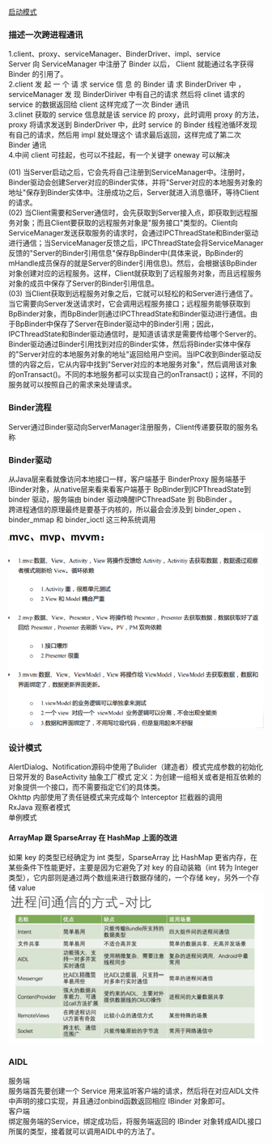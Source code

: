 [启动模式](https://blog.csdn.net/qq_39181280/article/details/107459364)  

### 描述一次跨进程通讯
1.client、proxy、serviceManager、BinderDriver、impl、service  
Server 向 ServiceManager 中注册了 Binder 以后， Client 就能通过名字获得 Binder 的引用了。  
2.client 发 起 一 个 请 求 service 信 息 的 Binder 请 求 BinderDriver 中 ， serviceManager 发 现 BinderDiriver 中有自己的请求 然后将 clinet 请求的 service 的数据返回给 client 这样完成了一次 Binder 通讯  
3.clinet 获取的 service 信息就是该 service 的 proxy，此时调用 proxy 的方法，proxy 将请求发送到 BinderDriver 中，此时 service 的 Binder 线程池循环发现有自己的请求，然后用 impl 就处理这个 请求最后返回，这样完成了第二次 Binder 通讯  
4.中间 client 可挂起，也可以不挂起，有一个关键字 oneway 可以解决  

(01) 当Server启动之后，它会先将自己注册到ServiceManager中。注册时，Binder驱动会创建Server对应的Binder实体，并将"Server对应的本地服务对象的地址"保存到Binder实体中。注册成功之后，Server就进入消息循环，等待Client的请求。  
(02) 当Client需要和Server通信时，会先获取到Server接入点，即获取到远程服务对象；而且Client要获取的远程服务对象是"服务接口"类型的。Client向ServiceManager发送获取服务的请求时，会通过IPCThreadState和Binder驱动进行通信；当ServiceManager反馈之后，IPCThreadState会将ServiceManager反馈的"Server的Binder引用信息"保存BpBinder中(具体来说，BpBinder的mHandle成员保存的就是Server的Binder引用信息)。然后，会根据该BpBinder对象创建对应的远程服务。这样，Client就获取到了远程服务对象，而且远程服务对象的成员中保存了Server的Binder引用信息。  
(03) 当Client获取到远程服务对象之后，它就可以轻松的和Server进行通信了。当它需要向Server发送请求时，它会调用远程服务接口；远程服务能够获取到BpBinder对象，而BpBinder则通过IPCThreadState和Binder驱动进行通信。由于BpBinder中保存了Server在Binder驱动中的Binder引用；因此，IPCThreadState和Binder驱动通信时，是知道该请求是需要传给哪个Server的。Binder驱动通过Binder引用找到对应的Binder实体，然后将Binder实体中保存的"Server对应的本地服务对象的地址"返回给用户空间。当IPC收到Binder驱动反馈的内容之后，它从内容中找到"Server对应的本地服务对象"，然后调用该对象的onTransact()。不同的本地服务都可以实现自己的onTransact()；这样，不同的服务就可以按照自己的需求来处理请求。  

### Binder流程  
Server通过Binder驱动向ServerManager注册服务，Client传递要获取的服务名称    

### Binder驱动  
从Java层来看就像访问本地接口一样，客户端基于 BinderProxy 服务端基于IBinder对象，从native层来看来看客户端基于 BpBinder到ICPThreadState到 binder 驱动，服务端由 binder 驱动唤醒IPCThreadSate 到 BbBinder 。  
跨进程通信的原理最终是要基于内核的，所以最会会涉及到 binder_open 、binder_mmap 和 binder_ioctl 这三种系统调用  

![设计模式](https://github.com/Meiliaodasi/Prepare/blob/master/image/%E4%BC%81%E4%B8%9A%E5%BE%AE%E4%BF%A1%E6%88%AA%E5%9B%BE_16583727913408.png?raw=true)  
### 设计模式  
AlertDialog、Notification源码中使用了Bulider（建造者）模式完成参数的初始化  
日常开发的 BaseActivity 抽象工厂模式  定义：为创建一组相关或者是相互依赖的对象提供一个接口，而不需要指定它们的具体类。  
Okhttp 内部使用了责任链模式来完成每个 Interceptor 拦截器的调用  
RxJava 观察者模式  
单例模式  
#### ArrayMap 跟 SparseArray 在 HashMap 上面的改进
如果 key 的类型已经确定为 int 类型，SparseArray 比 HashMap 更省内存，在某些条件下性能更好，主要是因为它避免了对 key 的自动装箱（int 转为 Integer 类型），它内部则是通过两个数组来进行数据存储的，一个存储 key，另外一个存储 value  
![](https://github.com/Meiliaodasi/Prepare/blob/master/image/%E8%BF%9B%E7%A8%8B%E9%97%B4%E9%80%9A%E4%BF%A1.png?raw=true)

### AIDL
服务端  
服务端首先要创建一个 Service 用来监听客户端的请求，然后将在对应AIDL文件中声明的接口实现，并且通过onbind函数返回相应 IBinder 对象即可。  
客户端  
绑定服务端的Service，绑定成功后，将服务端返回的 IBinder 对象转成AIDL接口所属的类型，接着就可以调用AIDL中的方法了。  
